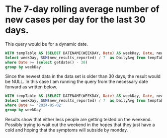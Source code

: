 # The 7-day rolling average number of new cases per day for the last 30 days.

This query would be for a dynamic date.

```sql
WITH tempTable AS (SELECT DATENAME(WEEKDAY, Date) AS weekDay, Date, new_results_reported from Homework)
Select weekDay, SUM(new_results_reported) / 7  as DailyAvg from tempTable
where Date >= (select getdate() - 30)
group by weekDay
``` 
  
Since the newest data in the data set is older than 30 days, the result would be NULL.
In this case I am running the query from the necessary date forward as written below.

```sql
WITH tempTable AS (SELECT DATENAME(WEEKDAY, Date) AS weekDay, Date, new_results_reported from Homework)
Select weekDay, SUM(new_results_reported) / 7  as DailyAvg from tempTable
where Date >= '2024-05-02'
group by weekDay
```
Results show that either less people are getting tested on the weekend.  Possibly trying to wait out the weekend in the hopes that they just have a cold and hoping that the symptoms will subside by monday.
